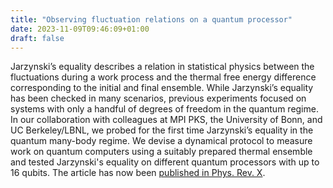 ```yaml
---
title: "Observing fluctuation relations on a quantum processor"
date: 2023-11-09T09:46:09+01:00
draft: false
---
```


Jarzynski’s equality describes a relation in statistical physics between the fluctuations during a work process and the 
thermal free energy difference corresponding to the initial and final ensemble. While Jarzynski’s equality has been 
checked in many scenarios, previous experiments focused on systems with only a handful of degrees of freedom in the 
quantum regime. In our collaboration with colleagues at MPI PKS, the University of Bonn, and UC Berkeley/LBNL, we probed 
for the first time Jarzynski’s equality in the quantum many-body regime. We devise a dynamical protocol to measure work 
on quantum computers using a suitably prepared thermal ensemble and tested Jarzynski's equality on different quantum 
processors with up to 16 qubits. 
The article has now been [published in Phys. Rev. X](https://journals.aps.org/prx/abstract/10.1103/PhysRevX.13.041023).
